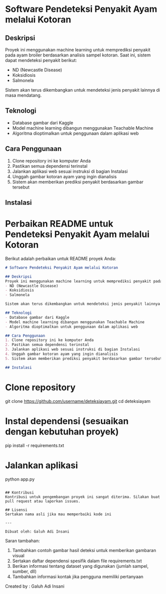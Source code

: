 # Software Pendeteksi Penyakit Ayam melalui Kotoran

## Deskripsi
Proyek ini menggunakan machine learning untuk memprediksi penyakit pada ayam broiler berdasarkan analisis sampel kotoran. Saat ini, sistem dapat mendeteksi penyakit berikut:
- ND (Newcastle Disease)
- Koksidiosis
- Salmonela

Sistem akan terus dikembangkan untuk mendeteksi jenis penyakit lainnya di masa mendatang.

## Teknologi
- Database gambar dari Kaggle
- Model machine learning dibangun menggunakan Teachable Machine
- Algoritma dioptimalkan untuk penggunaan dalam aplikasi web

## Cara Penggunaan
1. Clone repository ini ke komputer Anda
2. Pastikan semua dependensi terinstal
3. Jalankan aplikasi web sesuai instruksi di bagian Instalasi
4. Unggah gambar kotoran ayam yang ingin dianalisis
5. Sistem akan memberikan prediksi penyakit berdasarkan gambar tersebut

## Instalasi

# Perbaikan README untuk Pendeteksi Penyakit Ayam melalui Kotoran

Berikut adalah perbaikan untuk README proyek Anda:

```markdown
# Software Pendeteksi Penyakit Ayam melalui Kotoran

## Deskripsi
Proyek ini menggunakan machine learning untuk memprediksi penyakit pada ayam broiler berdasarkan analisis sampel kotoran. Saat ini, sistem dapat mendeteksi penyakit berikut:
- ND (Newcastle Disease)
- Koksidiosis
- Salmonela

Sistem akan terus dikembangkan untuk mendeteksi jenis penyakit lainnya di masa mendatang.

## Teknologi
- Database gambar dari Kaggle
- Model machine learning dibangun menggunakan Teachable Machine
- Algoritma dioptimalkan untuk penggunaan dalam aplikasi web

## Cara Penggunaan
1. Clone repository ini ke komputer Anda
2. Pastikan semua dependensi terinstal
3. Jalankan aplikasi web sesuai instruksi di bagian Instalasi
4. Unggah gambar kotoran ayam yang ingin dianalisis
5. Sistem akan memberikan prediksi penyakit berdasarkan gambar tersebut

## Instalasi
```
# Clone repository
git clone https://github.com/username/deteksiayam.git
cd deteksiayam

# Instal dependensi (sesuaikan dengan kebutuhan proyek)
pip install -r requirements.txt

# Jalankan aplikasi
python app.py
```

## Kontribusi
Kontribusi untuk pengembangan proyek ini sangat diterima. Silakan buat pull request atau laporkan issues.

## Lisensi
Sertakan nama asli jika mau memperbaiki kode ini

---

Dibuat oleh: Galuh Adi Insani
```

Saran tambahan:
1. Tambahkan contoh gambar hasil deteksi untuk memberikan gambaran visual
2. Sertakan daftar dependensi spesifik dalam file requirements.txt
3. Berikan informasi tentang dataset yang digunakan (jumlah sampel, sumber, dll)
4. Tambahkan informasi kontak jika pengguna memiliki pertanyaan

Created by : Galuh Adi Insani